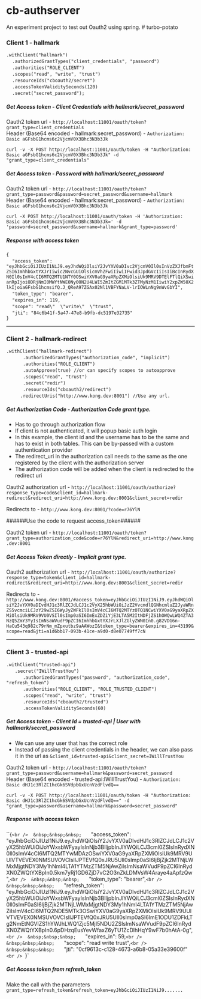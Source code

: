 # cb-authserver
An experiment project to test out Oauth2 using spring. # turbo-potato

### Client 1 - hallmark

`.withClient("hallmark")` <br /> 
&nbsp;&nbsp;&nbsp;    `.authorizedGrantTypes("client_credentials", "password")` <br /> 
&nbsp;&nbsp;&nbsp;    `.authorities("ROLE_CLIENT")` <br /> 
&nbsp;&nbsp;&nbsp;    `.scopes("read", "write", "trust")` <br /> 
&nbsp;&nbsp;&nbsp;    `.resourceIds("cboauth2/secret")` <br /> 
&nbsp;&nbsp;&nbsp;    `.accessTokenValiditySeconds(120)` <br /> 
&nbsp;&nbsp;&nbsp;    `.secret("secret_password");` <br /> 

##### Get Access token - Client Credentials with hallmark/secret_password

Oauth2 token url - ``http://localhost:11001/oauth/token?grant_type=client_credentials``<br />
Header (Base64 encoded - hallmark:secret_password) - ``Authorization: Basic aGFsbG1hcms6c2VjcmV0X3Bhc3N3b3Jk``

``curl -v -X POST http://localhost:11001/oauth/token -H "Authorization: Basic aGFsbG1hcms6c2VjcmV0X3Bhc3N3b3Jk" -d "grant_type=client_credentials"``

##### Get Access token - Password with hallmark/secret_password

Oauth2 token url - ``http://localhost:11001/oauth/token?grant_type=password&password=secret_password&username=hallmark``<br />
Header (Base64 encoded - hallmark:secret_password) - ``Authorization: Basic aGFsbG1hcms6c2VjcmV0X3Bhc3N3b3Jk``

``curl -X POST http://localhost:11001/oauth/token -H 'Authorization: Basic aGFsbG1hcms6c2VjcmV0X3Bhc3N3b3Jk=' -d 'password=secret_password&username=hallmark&grant_type=password' ``

##### Response with access token

``{``<br /> 
&nbsp;&nbsp;&nbsp;    ``"access_token": "eyJhbGciOiJIUzI1NiJ9.eyJhdWQiOlsiY2JvYXV0aDIvc2VjcmV0Il0sInVzZXJfbmFtZSI6ImhhbGxtYXJrIiwic2NvcGUiOlsicmVhZFwiIiwiIFwid3JpdGVcIiIsIiBcInRydXN0Il0sImV4cCI6MTQ2MTU1NTY0OSwiYXV0aG9yaXRpZXMiOlsiUk9MRV9DTElFTlQiXSwianRpIjoiODRjNmI0MWYtNWE0Ny00N2U4LWI5ZmItZGM1MTk3ZTMyNzM1IiwiY2xpZW50X2lkIjoiaGFsbG1hcmsifQ.J_QReA97ZGAx02Nl1VBFYNaLV-lrIOWLnNg9nWvGbYI",``<br /> 
&nbsp;&nbsp;&nbsp;    ``"token_type": "bearer",``<br /> 
&nbsp;&nbsp;&nbsp;    ``"expires_in": 119,``<br /> 
&nbsp;&nbsp;&nbsp;    ``"scope": "read\"  \"write\"  \"trust",``<br /> 
&nbsp;&nbsp;&nbsp;    ``"jti": "84c6b41f-5a47-47e8-b9fb-dc5197e32735"``<br /> 
``}``

-----
### Client 2 - hallmark-redirect

`.withClient("hallmark-redirect")` <br /> 
&nbsp;&nbsp;&nbsp;    `    .authorizedGrantTypes("authorization_code", "implicit")` <br /> 
&nbsp;&nbsp;&nbsp;    `    .authorities("ROLE_CLIENT")` <br /> 
&nbsp;&nbsp;&nbsp;    `    .autoApprove(true) //or can specify scopes to autoapprove` <br /> 
&nbsp;&nbsp;&nbsp;    `    .scopes("read", "trust")` <br /> 
&nbsp;&nbsp;&nbsp;    `    .secret("redir")` <br /> 
&nbsp;&nbsp;&nbsp;    `    .resourceIds("cboauth2/redirect")` <br /> 
&nbsp;&nbsp;&nbsp;    `    .redirectUris("http://www.kong.dev:8001") //Use any url. ` <br /> 

##### Get Authorization Code - Authorization Code grant type. 
+ Has to go through authorization flow 
+ If client is not authenticated, it will popup basic auth login
+ In this example, the client id and the username has to be the same and has to exist in both tables. This can be by-passed with a custom authentication provider
+ The redirect_uri in the authorization call needs to the same as the one registered by the client with the authorization server
+ The authorization code will be added when the client is redirected to the redirect uri

Oauth2 authorization url - ``http://localhost:11001/oauth/authorize?response_type=code&client_id=hallmark-redirect&redirect_uri=http://www.kong.dev:8001&client_secret=redir``<br />

Redirects to - ``http://www.kong.dev:8001/?code=r76YlN``

######Use the code to request access_token######

Oauth2 token url - ``http://localhost:11001/oauth/token?grant_type=authorization_code&code=r76YlN&redirect_uri=http://www.kong.dev:8001``

##### Get Access Token directly - Implicit grant type. 

Oauth2 authorization url - ``http://localhost:11001/oauth/authorize?response_type=token&client_id=hallmark-redirect&redirect_uri=http://www.kong.dev:8001&client_secret=redir``<br />

Redirects to - ``http://www.kong.dev:8001/#access_token=eyJhbGciOiJIUzI1NiJ9.eyJhdWQiOlsiY2JvYXV0aDIvdHJ1c3RlZCJdLCJ1c2VyX25hbWUiOiJzZ2VvcmdlQGNhcmluZ2JyaWRnZS5vcmciLCJzY29wZSI6WyJyZWFkIl0sImV4cCI6MTQ2MTYzOTQ1NCwiYXV0aG9yaXRpZXMiOlsiUk9MRV9VU0VSIl0sImp0aSI6ImExZDZiYjE3LTA5M2ItNDFjZS1hOWQwLWQ4ZTA3NzQ5ZmY3YyIsImNsaWVudF9pZCI6ImhhbGxtYXJrLXJlZGlyZWN0In0.g82VDG6n-HaCu543q982c79rNm_mZpxutbz9aAAWozI&token_type=bearer&expires_in=43199&scope=read&jti=a1d6bb17-093b-41ce-a9d0-d8e07749ff7cN``

-----
### Client 3 - trusted-api

`.withClient("trusted-api")` <br /> 
&nbsp;&nbsp;&nbsp;    `	.secret("IWillTrustYou")` <br /> 
&nbsp;&nbsp;&nbsp;    `    .authorizedGrantTypes("password", "authorization_code", "refresh_token")` <br /> 
&nbsp;&nbsp;&nbsp;    `    .authorities("ROLE_CLIENT", "ROLE_TRUSTED_CLIENT")` <br /> 
&nbsp;&nbsp;&nbsp;    `    .scopes("read", "write", "trust")` <br /> 
&nbsp;&nbsp;&nbsp;    `    .resourceIds("cboauth2/trusted")` <br /> 
&nbsp;&nbsp;&nbsp;    `    .accessTokenValiditySeconds(60)` <br /> 

##### Get Access token -  Client Id = trusted-api | User with hallmark/secret_password

+ We can use any user that has the correct role
+ Instead of passing the client credentials in the header, we can also pass it in the url as `&client_id=trusted-api&client_secret=IWillTrustYou`

Oauth2 token url - ``http://localhost:11001/oauth/token?grant_type=password&username=hallmark&password=secret_password``<br />
Header (Base64 encoded - trusted-api:IWillTrustYou) - ``Authorization: Basic dHJ1c3RlZC1hcGk6SVdpbGxUcnVzdFlvdQ==``

``curl -v -X POST http://localhost:11001/oauth/token -H "Authorization: Basic dHJ1c3RlZC1hcGk6SVdpbGxUcnVzdFlvdQ==" -d "grant_type=password&username=hallmark&password=secret_password"``

##### Response with access token

``{` <br /> 
&nbsp;&nbsp;&nbsp;    `	    "access_token": "eyJhbGciOiJIUzI1NiJ9.eyJhdWQiOlsiY2JvYXV0aDIvdHJ1c3RlZCJdLCJ1c2VyX25hbWUiOiJoYWxsbWFyayIsInNjb3BlIjpbInJlYWQiLCJ3cml0ZSIsInRydXN0Il0sImV4cCI6MTQ2MTYwMDAzOSwiYXV0aG9yaXRpZXMiOlsiUk9MRV9UUlVTVEVEX0NMSUVOVCIsIlJPTEVfQ0xJRU5UIl0sImp0aSI6IjBjZjk2MTNjLWMxMjgtNDY3My1hNmI4LTA1YTMzZTM5NjAwZiIsImNsaWVudF9pZCI6InRydXN0ZWQtYXBpIn0.5km7yRj1GD6ZjD7vC2O3nZkLDMVsW4Araye4aApfzQw",` <br /> 
&nbsp;&nbsp;&nbsp;    `	    "token_type": "bearer",` <br /> 
&nbsp;&nbsp;&nbsp;    `	    "refresh_token": "eyJhbGciOiJIUzI1NiJ9.eyJhdWQiOlsiY2JvYXV0aDIvdHJ1c3RlZCJdLCJ1c2VyX25hbWUiOiJoYWxsbWFyayIsInNjb3BlIjpbInJlYWQiLCJ3cml0ZSIsInRydXN0Il0sImF0aSI6IjBjZjk2MTNjLWMxMjgtNDY3My1hNmI4LTA1YTMzZTM5NjAwZiIsImV4cCI6MTQ2NDE5MTk3OSwiYXV0aG9yaXRpZXMiOlsiUk9MRV9UUlVTVEVEX0NMSUVOVCIsIlJPTEVfQ0xJRU5UIl0sImp0aSI6ImE1ODU1ZDFkLTg2NmEtNGVlZS1hYWJhLWQ1Zjc5MjI5NDU2ZSIsImNsaWVudF9pZCI6InRydXN0ZWQtYXBpIn0.6pDHzqEusYevWfaxZ6yTU1ZcDlhHqY9wF7b0hAtA-0g",` <br /> 
&nbsp;&nbsp;&nbsp;    `	    "expires_in": 59,` <br /> 
&nbsp;&nbsp;&nbsp;    `	    "scope": "read write trust",` <br /> 
&nbsp;&nbsp;&nbsp;    `	    "jti": "0cf9613c-c128-4673-a6b8-05a33e39600f"` <br /> 
`}`<br /> 

##### Get Access token from refresh_token

Make the call with the parameters `grant_type=refresh_token&refresh_token=eyJhbGciOiJIUzI1NiJ9.......`
